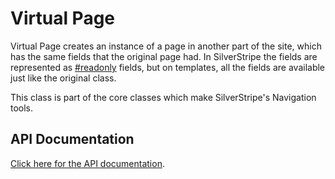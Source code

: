 # Virtual Page

Virtual Page creates an instance of a page in another part of the site, which has the same fields that the original page
had. In SilverStripe the fields are represented as [#readonly](#readonly) fields, but on templates, all the fields are
available just like the original class.

This class is part of the core classes which make SilverStripe's Navigation tools.


## API Documentation

[Click here for the API documentation](http://api.silverstripe.org/trunk/sapphire/VirtualPage.html). 
